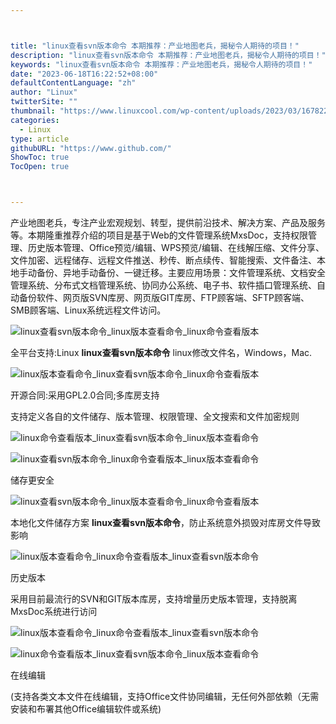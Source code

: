 ```yaml
---



title: "linux查看svn版本命令 本期推荐：产业地图老兵，揭秘令人期待的项目！"
description: "linux查看svn版本命令 本期推荐：产业地图老兵，揭秘令人期待的项目！"
keywords: "linux查看svn版本命令 本期推荐：产业地图老兵，揭秘令人期待的项目！"
date: "2023-06-18T16:22:52+08:00"
defaultContentLanguage: "zh"
author: "Linux"
twitterSite: ""
thumbnail: "https://www.linuxcool.com/wp-content/uploads/2023/03/1678226512476_0.png"
categories:
  - Linux
type: article
githubURL: "https://www.github.com/"
ShowToc: true
TocOpen: true



---
```


产业地图老兵，专注产业宏观规划、转型，提供前沿技术、解决方案、产品及服务等。本期隆重推荐介绍的项目是基于Web的文件管理系统MxsDoc，支持权限管理、历史版本管理、Office预览/编辑、WPS预览/编辑、在线解压缩、文件分享、文件加密、远程储存、远程文件推送、秒传、断点续传、智能搜索、文件备注、本地手动备份、异地手动备份、一键迁移。主要应用场景：文件管理系统、文档安全管理系统、分布式文档管理系统、协同办公系统、电子书、软件插口管理系统、自动备份软件、网页版SVN库房、网页版GIT库房、FTP顾客端、SFTP顾客端、SMB顾客端、Linux系统远程文件访问。

![linux查看svn版本命令_linux版本查看命令_linux命令查看版本](https://www.linuxcool.com/wp-content/uploads/2023/03/1678226512476_0.png)

全平台支持:Linux **linux查看svn版本命令** linux修改文件名，Windows，Mac.

![linux版本查看命令_linux查看svn版本命令_linux命令查看版本](https://www.linuxcool.com/wp-content/uploads/2023/03/1678226512476_1.png)

开源合同:采用GPL2.0合同;多库房支持

支持定义各自的文件储存、版本管理、权限管理、全文搜索和文件加密规则

![linux命令查看版本_linux查看svn版本命令_linux版本查看命令](https://www.linuxcool.com/wp-content/uploads/2023/03/1678226512476_3.png)

![linux查看svn版本命令_linux命令查看版本_linux版本查看命令](https://www.linuxcool.com/wp-content/uploads/2023/03/1678226512476_4.png)

储存更安全

![linux查看svn版本命令_linux版本查看命令_linux命令查看版本](https://www.linuxcool.com/wp-content/uploads/2023/03/1678226512476_5.png)

本地化文件储存方案 **linux查看svn版本命令**，防止系统意外损毁对库房文件导致影响

![linux版本查看命令_linux命令查看版本_linux查看svn版本命令](https://www.linuxcool.com/wp-content/uploads/2023/03/1678226512476_6.png)

历史版本

采用目前最流行的SVN和GIT版本库房，支持增量历史版本管理，支持脱离MxsDoc系统进行访问

![linux版本查看命令_linux命令查看版本_linux查看svn版本命令](https://www.linuxcool.com/wp-content/uploads/2023/03/1678226512476_7.jpg)

![linux命令查看版本_linux查看svn版本命令_linux版本查看命令](https://www.linuxcool.com/wp-content/uploads/2023/03/1678226512476_8.png)

在线编辑

(支持各类文本文件在线编辑，支持Office文件协同编辑，无任何外部依赖（无需安装和布署其他Office编辑软件或系统) 